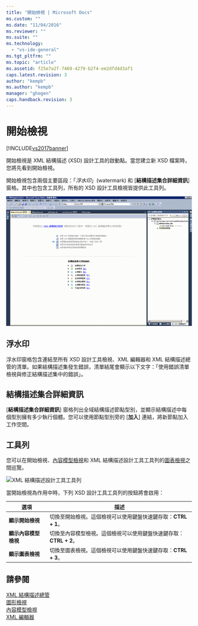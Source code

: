 ```yaml
---
title: "開始檢視 | Microsoft Docs"
ms.custom: ""
ms.date: "11/04/2016"
ms.reviewer: ""
ms.suite: ""
ms.technology: 
  - "vs-ide-general"
ms.tgt_pltfrm: ""
ms.topic: "article"
ms.assetid: f25e7a2f-7469-4279-b2f4-ee2dfd4d3af1
caps.latest.revision: 3
author: "kempb"
ms.author: "kempb"
manager: "ghogen"
caps.handback.revision: 3
---
```

# 開始檢視
[!INCLUDE[vs2017banner](../code-quality/includes/vs2017banner.md)]

開始檢視是 XML 結構描述 \(XSD\) 設計工具的啟動點。當您建立新 XSD 檔案時，您將先看到開始檢視。  
  
 開始檢視包含兩個主要區段：「*浮水印*」\(watermark\) 和 \[**結構描述集合詳細資訊**\] 窗格。其中也包含工具列，所有的 XSD 設計工具檢視皆提供此工具列。  
  
 ![XML 結構描述設計工具開始檢視](../xml-tools/media/xsddesigner_startview.gif "XSDDesigner\_StartView")  
  
## 浮水印  
 浮水印窗格包含連結至所有 XSD 設計工具檢視、XML 編輯器和 XML 結構描述總管的清單。如果結構描述集發生錯誤，清單結尾會顯示以下文字：「使用錯誤清單檢視與修正結構描述集中的錯誤」。  
  
## 結構描述集合詳細資訊  
 \[**結構描述集合詳細資訊**\] 窗格列出全域結構描述節點型別，並顯示結構描述中每個型別擁有多少執行個體。您可以使用節點型別旁的 \[**加入**\] 連結，將新節點加入工作空間。  
  
## 工具列  
 您可以在開始檢視、[內容模型檢視](../xml-tools/content-model-view.md)和 XML 結構描述設計工具工具列的[圖表檢視](../xml-tools/graph-view.md)之間巡覽。  
  
 ![XML 結構描述設計工具工具列](~/xml-tools/media/xsdstartviewtoolbar.gif "XSDStartViewToolbar")  
  
 當開始檢視為作用中時，下列 XSD 設計工具工具列的按鈕將會啟用：  
  
|選項|描述|  
|--------|--------|  
|**顯示開始檢視**|切換至開始檢視。這個檢視可以使用鍵盤快速鍵存取：**CTRL \+ 1**。|  
|**顯示內容模型檢視**|切換至內容模型檢視。這個檢視可以使用鍵盤快速鍵存取：**CTRL \+ 2**。|  
|**顯示圖表檢視**|切換至圖表檢視。這個檢視可以使用鍵盤快速鍵存取：**CTRL \+ 3**。|  
  
## 請參閱  
 [XML 結構描述總管](../xml-tools/xml-schema-explorer.md)   
 [圖形檢視](../xml-tools/graph-view.md)   
 [內容模型檢視](../xml-tools/content-model-view.md)   
 [XML 編輯器](../xml-tools/xml-editor.md)